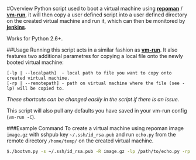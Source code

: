 #Overview
Python script used to boot a virtual machine using **[repoman](https://github.com/hep-gc/repoman)** / **[vm-run](https://github.com/hep-gc/vm-helpers)**, it will then copy a user defined script into a user defined directory on the created virtual machine and run it, which can then be monitored by **[jenkins](http://jenkins-ci.org/)**.

Works for Python 2.6+.

##Usage
Running this script acts in a similar fashion as **[vm-run](https://github.com/hep-gc/vm-helpers)**.
It also features two additional parametres for copying a local file onto the newly booted virtual machine:
```
[-lp | --localpath]  - local path to file you want to copy onto created virtual machine.
[-rp | --remotepath] - path on virtual machine where the file (see -lp) will be copied to.
```
_These shortcuts can be changed easily in the script if there is an issue._

This script will also pull any defaults you have saved in your vm-run config (`vm-run -C`).

###Example Command
To create a virtual machine using repoman image `image.gz` with sshpub key `~/.ssh/id_rsa.pub` and run `echo.py` from the remote directory `/home/temp/` on the created virtual machine.
```bash
$./bootvm.py -s ~/.ssh/id_rsa.pub -R image.gz -lp /path/to/echo.py -rp /home/temp/
```

